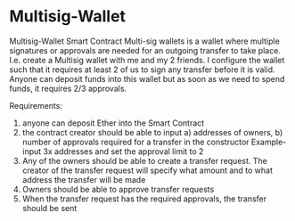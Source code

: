 # Multisig-Wallet
Multisig-Wallet Smart Contract
Multi-sig wallets is a wallet where multiple signatures or approvals are needed for an outgoing transfer to take place. I.e. create a Multisig wallet with me and my 2 friends. I configure the wallet such that it requires at least 2 of us to sign any transfer before it is valid.
Anyone can deposit funds into this wallet but as soon as we need to spend funds, it requires 2/3 approvals.

Requirements:
1) anyone can deposit Ether into the Smart Contract
2) the contract creator should be able to input 
    a) addresses of owners, 
    b) number of approvals required for a transfer in the constructor
Example- input 3x addresses and set the approval limit to 2
3) Any of the owners should be able to create a transfer request. The creator of the transfer request will specify what amount and to what address the transfer will be made
4) Owners should be able to approve transfer requests
5) When the transfer request has the required approvals, the transfer should be sent
